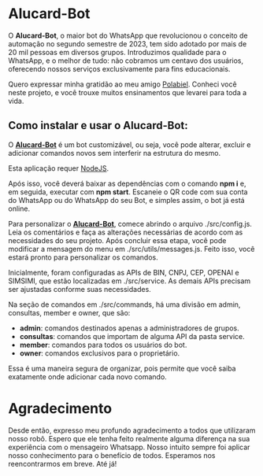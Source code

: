 # Alucard-Bot

O **Alucard-Bot**, o maior bot do WhatsApp que revolucionou o conceito de automação no segundo semestre de 2023, tem sido adotado por mais de 20 mil pessoas em diversos grupos. Introduzimos qualidade para o WhatsApp, e o melhor de tudo: não cobramos um centavo dos usuários, oferecendo nossos serviços exclusivamente para fins educacionais.

Quero expressar minha gratidão ao meu amigo [Polabiel](https://github.com/Polabiel/). Conheci você neste projeto, e você trouxe muitos ensinamentos que levarei para toda a vida.

## Como instalar e usar o Alucard-Bot:

O [**Alucard-Bot**](https://github.com/rickoproprio/alucard) é um bot customizável, ou seja, você pode alterar, excluir e adicionar comandos novos sem interferir na estrutura do mesmo.

Esta aplicação requer [NodeJS](https://nodejs.org/).

Após isso, você deverá baixar as dependências com o comando **npm i** e, em seguida, executar com **npm start**. Escaneie o QR code com sua conta do WhatsApp ou do WhatsApp do seu Bot, e simples assim, o bot já está online.

Para personalizar o [**Alucard-Bot**](https://github.com/rickoproprio/alucard), comece abrindo o arquivo ./src/config.js. Leia os comentários e faça as alterações necessárias de acordo com as necessidades do seu projeto. Após concluir essa etapa, você pode modificar a mensagem do menu em ./src/utils/messages.js. Feito isso, você estará pronto para personalizar os comandos.

Inicialmente, foram configuradas as APIs de BIN, CNPJ, CEP, OPENAI e SIMSIMI, que estão localizadas em ./src/service. As demais APIs precisam ser ajustadas conforme suas necessidades.

Na seção de comandos em ./src/commands, há uma divisão em admin, consultas, member e owner, que são:
- **admin**: comandos destinados apenas a administradores de grupos.
- **consultas**: comandos que importam de alguma API da pasta service.
- **member**: comandos para todos os usuários do bot.
- **owner**: comandos exclusivos para o proprietário.

Essa é uma maneira segura de organizar, pois permite que você saiba exatamente onde adicionar cada novo comando.

# Agradecimento

Desde então, expresso meu profundo agradecimento a todos que utilizaram nosso robô. Espero que ele tenha feito realmente alguma diferença na sua experiência com o mensageiro Whatsapp. Nosso intuito sempre foi aplicar nosso conhecimento para o benefício de todos. Esperamos nos reencontrarmos em breve. Até já!
